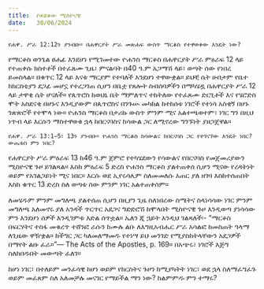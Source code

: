 ```yaml
---
title:  የወደቀው ሚስዮናዊ
date:   30/06/2024
---
```


`የሐዋ. ሥራ 12:12ን ያንብቡ። በሐዋርያት ሥራ መጽሐፍ ውስጥ ማርቆስ የተዋወቀው እንዴት ነው?`

የማርቆስ ወንጌል ፀሐፊ እንደሆነ የሚገመተው ዮሐንስ ማርቆስ በሐዋርያት ሥራ ምዕራፍ 12 ላይ የተጠቀሱ ክስተቶች በተፈጸሙ ጊዜ፣ ምናልባት በ40 ዓ.ም አጋማሽ ላይ፣ ወጣት ሰው የነበረ ይመስላል። በቁጥር 12 ላይ እናቱ ማርያም የተባለች እንደሆነ ተዋውቋል። ይህቺ ሴት ሀብታም የቤተ ከክርስቲያን ደጋፊ መሆኗ የተረጋገጠ ሲሆን በቤቷ የጸሎት ስብሰባዎችን በማካሄዷ በሐዋርያት ሥራ 12 ላይ ታዋቂ ሴት ሆናለች። የጴጥሮስ ከወህኒ ቤት ማምለጥና ተከትለው የተፈጸሙ ድርጊቶች እና የሄሮድስ ሞት አስደናቂ በሆኑና እንዲያውም በጴጥሮስና በንጉሡ መካከል ከተከሰቱ ነገሮች የተነሳ አስቂኝ በሆኑ ንጽጽሮች የተሞላ ነው። ዮሐንስ ማርቆስ በታሪኩ ውስጥ ምንም ሚና አልተጫወተም፣ ነገር ግን በዚህ ነጥብ ላይ እርሱን ማስተዋወቁ ኋላ ከበርናባስና ከሳውል ጋር ለሚኖረው ግንኙነት ያዘጋጀዋል።

`የሐዋ. ሥራ 13:1–5፣ 13ን ያንብቡ። ዮሐንስ ማርቆስ ከሳውልና ከበርናባስ ጋር የተገናኘው እንዴት ነበር? ውጤቱስ ምን ነበር?`

የሐዋርያት ሥራ ምዕራፍ 13 ከ46 ዓ.ም ጀምሮ የተካሄደውን የሳውልና የበርናባስ የመጀመሪያውን ሚስዮናዊ ጉዞ ይገልጻል። እስከ ምዕራፍ 5 ድረስ ዮሐንስ ማርቆስ ያልተጠቀሰ ሲሆን ሚናው የረዳትነት ወይም የአገልጋይነት ሚና ነበር። እርሱ ወደ ኢየሩሳሌም ስለመመለሱ አጠር ያለ ዘገባ እስከተሰጠበት እስከ ቁጥር 13 ድረስ ስለ ወጣቱ ሰው ምንም ነገር አልተጠቀሰም።

ለመሄዱም ምንም መግለጫ ያልተሰጠ ሲሆን በዚያን ጊዜ ስለነበረው ስሜትና ስላነሳሳው ነገር ምንም መግለጫ አለመኖሩ ያለ አንዳች ጥርጥር አደጋና ግድድሮሽ ከሞላበት ሚስዮናዊ ጉዞ እንዲወጣ ያነሳሳው ምን እንደሆነ ሰዎች እንዲገምቱ እድል ሰጥቷል። ኤለን ጂ ኋይት እንዲህ ገልጻለች፡- “ማርቆስ በፍርሃትና ተስፋ መቁረጥ ተሸንፎ ራሱን ከሙሉ ልቡ ለእግዚአብሔር ሥራ አሳልፎ ከመስጠት ዓላማ ለጊዜው ዋዥቋል። ከችግር ጋር ካለመለማመዱ የተነሣ ይህ መንገድ የሚያስከትላቸውን አደጋዎች በማየት ልቡ ፈራ።”— The Acts of the Apostles, p. 169። በአጭሩ፣ ነገሮች እጅግ ስለከበዱበት መውጣት ፈለገ።

ከሆነ ነገር፣ በተለይም መንፈሳዊ ከሆነ ወይም የክርስትና ጉዞን ከሚያካትት ነገር፣ ወደ ኋላ ስለማፈግፈጉ ወይም መፈጸም ስለ አለመቻሉ መናገር የማይችል ማን ነው? ከልምምዱ ምን ተማሩ?